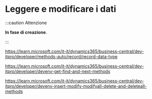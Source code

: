 
# Leggere e modificare i dati

:::caution Attenzione

**In fase di creazione**.

:::

https://learn.microsoft.com/it-it/dynamics365/business-central/dev-itpro/developer/methods-auto/record/record-data-type

https://learn.microsoft.com/it-it/dynamics365/business-central/dev-itpro/developer/devenv-get-find-and-next-methods

https://learn.microsoft.com/it-it/dynamics365/business-central/dev-itpro/developer/devenv-insert-modify-modifyall-delete-and-deleteall-methods

